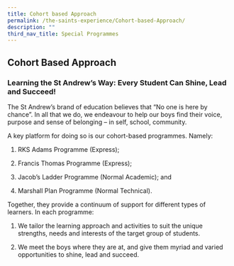 ```yaml
---
title: Cohort based Approach
permalink: /the-saints-experience/Cohort-based-Approach/
description: ""
third_nav_title: Special Programmes
---
```

## Cohort Based Approach

### Learning the St Andrew’s Way: Every Student Can Shine, Lead and Succeed!  

  

The St Andrew’s brand of education believes that “No one is here by chance”. In all that we do, we endeavour to help our boys find their voice, purpose and sense of belonging – in self, school, community.  

  

A key platform for doing so is our cohort-based programmes. Namely:

1) RKS Adams Programme (Express);

2) Francis Thomas Programme (Express);

3) Jacob’s Ladder Programme (Normal Academic); and

4) Marshall Plan Programme (Normal Technical). 

  

Together, they provide a continuum of support for different types of learners. In each programme:

1) We tailor the learning approach and activities to suit the unique strengths, needs and interests of the target group of students. 

2) We meet the boys where they are at, and give them myriad and varied opportunities to shine, lead and succeed.